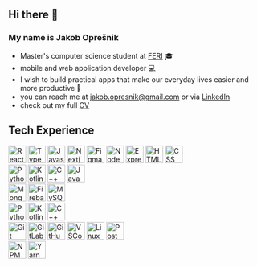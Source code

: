 ## Hi there 👋

### My name is Jakob Oprešnik
- Master's computer science student at <a href="https://feri.um.si/">FERI</a> 🎓
- mobile and web application developer 💻
- I wish to build practical apps that make our everyday lives easier and more productive 🙂
- you can reach me at <a href="mailto:jakob.opresnik@gmail.com">jakob.opresnik@gmail.com</a> or via <a href="https://www.linkedin.com/in/jakob-opre%C5%A1nik-369214204/">LinkedIn</a>
- check out my full <a href="https://flowcv.com/resume/v7ip5u4ujs">CV</a>

## Tech Experience

<div styles={{ flexDirection: "row" }}>
  <img src="https://skillicons.dev/icons?i=react" alt="React" width="35" height="35" />
  <img src="https://skillicons.dev/icons?i=ts" alt="Typescript" width="35" height="35" />
  <img src="https://skillicons.dev/icons?i=js" alt="Javascript" width="35" height="35" />
  <img src="https://skillicons.dev/icons?i=next" alt="Nextjs" width="35" height="35" />
  <img src="https://skillicons.dev/icons?i=figma" alt="Figma" width="35" height="35" />
  <img src="https://skillicons.dev/icons?i=nodejs" alt="Node" width="35" height="35" />
  <img src="https://skillicons.dev/icons?i=express" alt="Express" width="35" height="35" />
  <img src="https://skillicons.dev/icons?i=html" alt="HTML" width="35" height="35" />
  <img src="https://skillicons.dev/icons?i=css" alt="CSS" width="35" height="35" />
</div>

<div styles={{ flexDirection: "row" }}>
  <img src="https://skillicons.dev/icons?i=python" alt="Python" width="35" height="35" />
  <img src="https://skillicons.dev/icons?i=kotlin" alt="Kotlin" width="35" height="35" />
  <img src="https://skillicons.dev/icons?i=cpp" alt="C++" width="35" height="35" />
  <img src="https://skillicons.dev/icons?i=java" alt="Java" width="35" height="35" />
</div>

<div styles={{ flexDirection: "row" }}>
  <img src="https://skillicons.dev/icons?i=mongodb" alt="MongoDB" width="35" height="35" />
  <img src="https://skillicons.dev/icons?i=firebase" alt="Firebase" width="35" height="35" />
  <img src="https://skillicons.dev/icons?i=mysql" alt="MySQL" width="35" height="35" />
</div>

<div styles={{ flexDirection: "row" }}>
  <img src="https://skillicons.dev/icons?i=py" alt="Python" width="35" height="35" />
  <img src="https://skillicons.dev/icons?i=kotlin" alt="Kotlin" width="35" height="35" />
  <img src="https://skillicons.dev/icons?i=cpp" alt="C++" width="35" height="35" />
</div>

<div styles={{ flexDirection: "row" }}>
  <img src="https://skillicons.dev/icons?i=git" alt="Git" width="35" height="35" />
  <img src="https://skillicons.dev/icons?i=gitlab" alt="GitLab" width="35" height="35" />
  <img src="https://skillicons.dev/icons?i=github" alt="GitHub" width="35" height="35" />
  <img src="https://skillicons.dev/icons?i=vscode" alt="VSCode" width="35" height="35" />
  <img src="https://skillicons.dev/icons?i=linux" alt="Linux" width="35" height="35" />
  <img src="https://skillicons.dev/icons?i=postman" alt="Postman" width="35" height="35" />
</div>

<div styles={{ flexDirection: "row" }}>
  <img src="https://skillicons.dev/icons?i=npm" alt="NPM" width="35" height="35" />
  <img src="https://skillicons.dev/icons?i=yarn" alt="Yarn" width="35" height="35" />
</div>



<!--
icons source:
**https://github.com/progfay/shields-with-icon/blob/master/README.md**
-->
